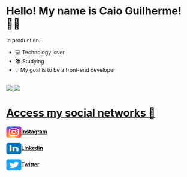# Hello! My name is Caio Guilherme! 👊🏼
in production...
- 💻 Technology lover
- 📚 Studying 
- 💡  My goal is to be a front-end developer
<br>
<div>
  <a href="https://github.com/agmcaio">
  <img height="180em" src="https://github-readme-stats.vercel.app/api?username=agmcaio&show_icons=true&theme=radical&include_all_commits=true&count_private=true"/>
  <img height="100em" src="https://github-readme-stats.vercel.app/api/top-langs/?username=agmcaio&layout=compact&langs_count=7&theme=radical"/>
</div>
  
# Access my social networks 📲
  
  <div style="display: inline_block">
    
  <a href="https://www.instagram.com/agmcaio" target="_blank"><img align="center" alt="Caio-instagram" height="30" width="40" src="https://github.com/edent/SuperTinyIcons/blob/master/images/svg/instagram.svg"></a><a href="https://www.instagram.com/agmcaio" target="_blank">**Instagram**</a>
    
  <a href="https://www.linkedin.com/in/caio-guilherme-880675202/" target="_blank"><img align="center" alt="Caio-linkedin" height="30" width="40" src="https://github.com/edent/SuperTinyIcons/blob/master/images/svg/linkedin.svg"></a><a href="https://www.linkedin.com/in/caio-guilherme-880675202/" target="_blank">**Linkedin**</a> 
    
  <a href="https://twitter.com/agmcaio" target="_blank"><img align="center" alt="Caio-twitter" height="30" width="40" src="https://github.com/edent/SuperTinyIcons/blob/master/images/svg/twitter.svg"></a><a href="https://www.linkedin.com/in/caio-guilherme-880675202/" target="_blank">**Twitter**</a>
</div>
